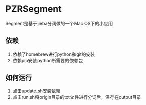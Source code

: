 # PZRSegment
Segment是基于jieba分词做的一个Mac OS下的小应用

## 依赖
1. 依赖了homebrew进行python和git的安装
2. 依赖pip安装python所需要的依赖包

## 如何运行
1. 点击update.sh安装依赖
2. 点击run.sh将origin目录的txt文件进行分词后，保存在output目录